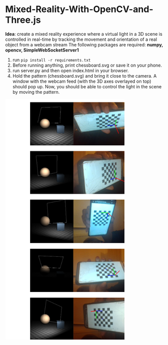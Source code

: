 # Mixed-Reality-With-OpenCV-and-Three.js
**Idea**: create a mixed reality experience where a virtual light in a 3D scene is controlled in real-time by tracking the movement and orientation of a real object from a webcam stream
The following packages are required: **numpy, opencv, SimpleWebSocketServer1**
1. run `pip install -r requirements.txt`
2. Before running anything, print chessboard.svg or save it on your phone.
3. run server.py and then open index.html in your browser.
4. Hold the pattern (chessboard.svg) and bring it close to the camera. A window with the webcam feed (with the 3D axes overlayed on top) should pop up. Now, you should be able to control the light in the scene by moving the pattern. 

![interface](./demo/test.PNG)
